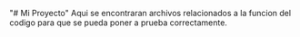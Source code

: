 "# Mi Proyecto" 
Aqui se encontraran archivos relacionados a la funcion del codigo para que se pueda poner a prueba correctamente.
